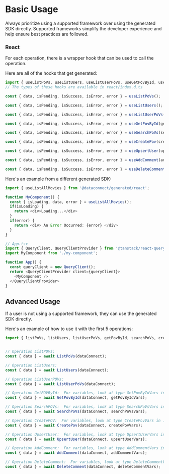 # Basic Usage

Always prioritize using a supported framework over using the generated SDK
directly. Supported frameworks simplify the developer experience and help ensure
best practices are followed.




### React
For each operation, there is a wrapper hook that can be used to call the operation.

Here are all of the hooks that get generated:
```ts
import { useListPoVs, useListUsers, useListUserPoVs, useGetPovById, useSearchPoVs, useCreatePov, useUpsertUser, useAddComment, useDeleteComment } from '@dataconnect/generated/react';
// The types of these hooks are available in react/index.d.ts

const { data, isPending, isSuccess, isError, error } = useListPoVs();

const { data, isPending, isSuccess, isError, error } = useListUsers();

const { data, isPending, isSuccess, isError, error } = useListUserPoVs();

const { data, isPending, isSuccess, isError, error } = useGetPovById(getPovByIdVars);

const { data, isPending, isSuccess, isError, error } = useSearchPoVs(searchPoVsVars);

const { data, isPending, isSuccess, isError, error } = useCreatePov(createPovVars);

const { data, isPending, isSuccess, isError, error } = useUpsertUser(upsertUserVars);

const { data, isPending, isSuccess, isError, error } = useAddComment(addCommentVars);

const { data, isPending, isSuccess, isError, error } = useDeleteComment(deleteCommentVars);

```

Here's an example from a different generated SDK:

```ts
import { useListAllMovies } from '@dataconnect/generated/react';

function MyComponent() {
  const { isLoading, data, error } = useListAllMovies();
  if(isLoading) {
    return <div>Loading...</div>
  }
  if(error) {
    return <div> An Error Occurred: {error} </div>
  }
}

// App.tsx
import { QueryClient, QueryClientProvider } from '@tanstack/react-query';
import MyComponent from './my-component';

function App() {
  const queryClient = new QueryClient();
  return <QueryClientProvider client={queryClient}>
    <MyComponent />
  </QueryClientProvider>
}
```



## Advanced Usage
If a user is not using a supported framework, they can use the generated SDK directly.

Here's an example of how to use it with the first 5 operations:

```js
import { listPoVs, listUsers, listUserPoVs, getPovById, searchPoVs, createPov, upsertUser, addComment, deleteComment } from '@dataconnect/generated';


// Operation ListPOVs: 
const { data } = await ListPoVs(dataConnect);

// Operation ListUsers: 
const { data } = await ListUsers(dataConnect);

// Operation ListUserPOVs: 
const { data } = await ListUserPoVs(dataConnect);

// Operation GetPOVById:  For variables, look at type GetPovByIdVars in ../index.d.ts
const { data } = await GetPovById(dataConnect, getPovByIdVars);

// Operation SearchPOVs:  For variables, look at type SearchPoVsVars in ../index.d.ts
const { data } = await SearchPoVs(dataConnect, searchPoVsVars);

// Operation CreatePOV:  For variables, look at type CreatePovVars in ../index.d.ts
const { data } = await CreatePov(dataConnect, createPovVars);

// Operation UpsertUser:  For variables, look at type UpsertUserVars in ../index.d.ts
const { data } = await UpsertUser(dataConnect, upsertUserVars);

// Operation AddComment:  For variables, look at type AddCommentVars in ../index.d.ts
const { data } = await AddComment(dataConnect, addCommentVars);

// Operation DeleteComment:  For variables, look at type DeleteCommentVars in ../index.d.ts
const { data } = await DeleteComment(dataConnect, deleteCommentVars);


```